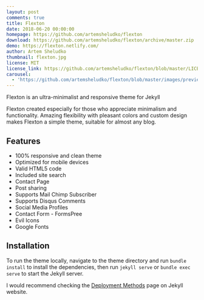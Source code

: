 ```yaml
---
layout: post
comments: true
title: Flexton
date: 2018-06-20 00:00:00
homepage: https://github.com/artemsheludko/flexton
download: https://github.com/artemsheludko/flexton/archive/master.zip
demo: https://flexton.netlify.com/
author: Artem Sheludko
thumbnail: flexton.jpg
license: MIT
license_link: https://github.com/artemsheludko/flexton/blob/master/LICENSE.txt
carousel:
  - 'https://github.com/artemsheludko/flexton/blob/master/images/preview.png?raw=true'
---
```


Flexton is an ultra-minimalist and responsive theme for Jekyll

Flexton created especially for those who appreciate minimalism and functionality.
Amazing flexibility with pleasant colors and custom design makes Flexton a simple theme, suitable for almost any blog.

## Features

* 100% responsive and clean theme
* Optimized for mobile devices
* Valid HTML5 code
* Included site search
* Contact Page
* Post sharing
* Supports Mail Chimp Subscriber
* Supports Disqus Comments
* Social Media Profiles
* Contact Form - FormsPree
* Evil Icons
* Google Fonts
  
## Installation

To run the theme locally, navigate to the theme directory and run `bundle install` to install the dependencies, then run `jekyll serve` or `bundle exec serve` to start the Jekyll server.

I would recommend checking the [Deployment Methods](https://jekyllrb.com/docs/deployment-methods/) page on Jekyll website.
